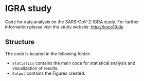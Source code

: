 # IGRA study

Code for data analysis on the SARS-CoV-2-IGRA study. 
For further information please visit the study website: http://koco19.de

## Structure
The code is located in the following folder:
* `Statistics` contains the main code for statistical analysis and visualization of results.
* `Output` contains the Figures created.
